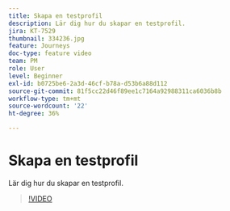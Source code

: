 ```yaml
---
title: Skapa en testprofil
description: Lär dig hur du skapar en testprofil.
jira: KT-7529
thumbnail: 334236.jpg
feature: Journeys
doc-type: feature video
team: PM
role: User
level: Beginner
exl-id: b0725be6-2a3d-46cf-b78a-d53b6a88d112
source-git-commit: 81f5cc22d46f89ee1c7164a92988311ca6036b8b
workflow-type: tm+mt
source-wordcount: '22'
ht-degree: 36%

---
```


# Skapa en testprofil

Lär dig hur du skapar en testprofil.

>[!VIDEO](https://video.tv.adobe.com/v/334236?quality=12&learn=on)

